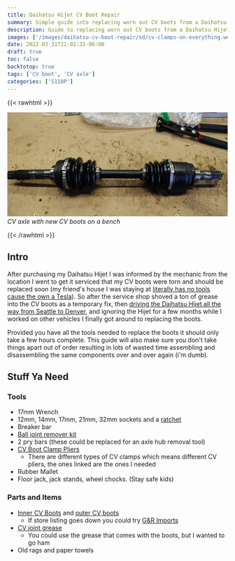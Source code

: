 ```yaml
---
title: Daihatsu Hijet CV Boot Repair
summary: Simple guide into replacing worn out CV boots from a Daihatsu Hijet S110P
description: Guide to replacing worn out CV boots from a Daihatsu Hijet S110P
images: ['/images/daihatsu-cv-boot-repair/sd/cv-clamps-on-everything.webp']
date: 2022-03-31T22:02:31-06:00
draft: true
toc: false
backtotop: true
tags: ['CV boot', 'CV axle']
categories: ['S110P']
---
```


{{< rawhtml >}}
<p class="image-p">
  <img src="/images/daihatsu-cv-boot-repair/sd/cv-clamps-on-everything.webp"
       alt="CV axle with new CV boots on a bench"
       data-zoom-src="/images/daihatsu-cv-boot-repair/hd/cv-clamps-on-everything.webp"
       data-zoomable
       class="medium-zoom-image">
  <em>CV axle with new CV boots on a bench</em>
</p>
{{< /rawhtml >}}

## Intro

After purchasing my Daihatsu Hijet I was informed by the mechanic from the location I went to get it serviced that my CV boots were torn and should be replaced soon (my friend's house I was staying at [literally has no tools cause the own a Tesla](https://c.tenor.com/U6L9ZrHicsgAAAAC/justin-timberlake-stare.gif)). So after the service shop shoved a ton of grease into the CV boots as a temporary fix, then [driving the Daihatsu Hijet all the way from Seattle to Denver](https://www.youtube.com/watch?v=1rc1zHrddzY), and ignoring the Hijet for a few months while I worked on other vehicles I finally got around to replacing the boots.

Provided you have all the tools needed to replace the boots it should only take a few hours complete. This guide will also make sure you don't take things apart out of order resulting in lots of wasted time assembling and disassembling the same components over and over again (i'm dumb).

## Stuff Ya Need

### Tools

- 17mm Wrench
- 12mm, 14mm, 17mm, 21mm, 32mm sockets and a [ratchet](https://www.youtube.com/watch?v=Q3EEaPj-5qs)
- Breaker bar
- [Ball joint remover kit](https://smile.amazon.com/gp/product/B01A0AWELW)
- 2 pry bars (these could be replaced for an axle hub removal tool)
- [CV Boot Clamp Pliers](https://www.amazon.com/Lisle-30800-Boot-Clamp-Pliers/dp/B0002SREPY)
  - There are different types of CV clamps which means different CV pliers, the ones linked are the ones I needed
- Rubber Mallet
- Floor jack, jack stands, wheel chocks. (Stay safe kids)

### Parts and Items

- [Inner CV Boots](https://www.ebay.com/itm/134000478597) and [outer CV boots](https://www.ebay.com/itm/133847044884)
  - If store listing goes down you could try [G&R Imports](https://www.grimports.com/daihatsu-parts)
- [CV joint grease](https://smile.amazon.com/gp/product/B0053O9FQS)
  - You could use the grease that comes with the boots, but I wanted to go ham
- Old rags and paper towels
